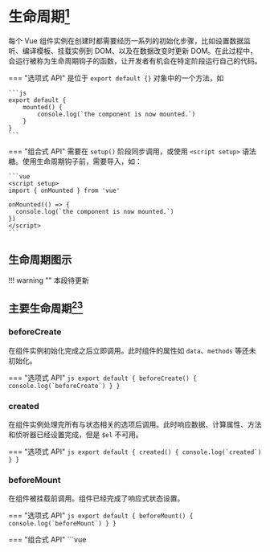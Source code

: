 # 生命周期[^1]

每个 Vue 组件实例在创建时都需要经历一系列的初始化步骤，比如设置数据监听、编译模板、挂载实例到 DOM、以及在数据改变时更新 DOM。在此过程中，会运行被称为生命周期钩子的函数，让开发者有机会在特定阶段运行自己的代码。

=== "选项式 API"
    是位于 `export default {}` 对象中的一个方法，如

    ```js
    export default {
        mounted() {
            console.log(`the component is now mounted.`)
        }
    }
    ```

=== "组合式 API"
    需要在 `setup()` 阶段同步调用，或使用 `<script setup>` 语法糖。使用生命周期钩子前，需要导入，如：

    ```vue
    <script setup>
    import { onMounted } from 'vue'
    
    onMounted(() => {
      console.log(`the component is now mounted.`)
    })
    </script>
    ```

## 生命周期图示

!!! warning ""
    本段待更新

[//]: # (todo)

[//]: # (```mermaid)

[//]: # (%% https://cn.vuejs.org/assets/lifecycle.16e4c08e.png)

[//]: # (flowchart TD)

[//]: # (    )
[//]: # (```)

## 主要生命周期[^2][^3]

### beforeCreate 

在组件实例初始化完成之后立即调用。此时组件的属性如 `data`、`methods` 等还未初始化。

=== "选项式 API"
    ```js
    export default {
        beforeCreate() {
            console.log(`beforeCreate`)
        }
    }
    ```

### created

在组件实例处理完所有与状态相关的选项后调用。此时响应数据、计算属性、方法和侦听器已经设置完成，但是 `$el` 不可用。

=== "选项式 API"
    ```js
    export default {
        created() {
            console.log(`created`)
        }
    }
    ```

### beforeMount

在组件被挂载前调用。组件已经完成了响应式状态设置。

=== "选项式 API"
    ```js
    export default {
        beforeMount() {
            console.log(`beforeMount`)
        }
    }
    ```

=== "组合式 API"
    ```vue
    <script setup>
    import { onBeforeMount } from 'vue'
    
    onBeforeMount(() => {
      console.log(`beforeMount`)
    })
    </script>
    ```

!!! tip ""
    这个钩子在服务端渲染时不会调用。

### mounted

在组件被挂载之后调用。

=== "选项式 API"
    ```js
    export default {
        mounted() {
            console.log(`mounted`)
        }
    }
    ```

=== "组合式 API"
    ```vue
    <script setup>
    import { onMounted } from 'vue'
    
    onMounted(() => {
      console.log(`mounted`)
    })
    </script>
    ```

!!! tip ""
    这个钩子在服务端渲染时不会调用。

### beforeUpdate

在组件即将因为一个响应式状态变更而更新其 DOM 树前调用。

=== "选项式 API"
    ```js
    export default {
        beforeUpdate() {
            console.log(`beforeUpdate`)
        }
    }
    ```

=== "组合式 API"
    ```vue
    <script setup>
    import { onBeforeUpdate } from 'vue'
    
    onBeforeUpdate(() => {
      console.log(`beforeUpdate`)
    })
    </script>
    ```

!!! tip ""
    这个钩子在服务端渲染时不会调用。

### updated

在组件因为一个响应式状态变更而更新其 DOM 树之后调用。

=== "选项式 API"
    ```js
    export default {
        updated() {
            console.log(`updated`)
        }
    }
    ```

=== "组合式 API"
    ```vue
    <script setup>
    import { onUpdated } from 'vue'
    
    onUpdated(() => {
      console.log(`updated`)
    })
    </script>
    ```

!!! tip ""
    这个钩子在服务端渲染时不会调用。

!!! warning ""
    不要在这个钩子内更改组件的状态，可能会导致更新循环。

### beforeUnmount

!!! tip ""
    在 Vue 2 中，它被称为 `beforeDestroy`。

在一个组件实例被卸载之前调用。调用它时，组件实例还保有全部的功能。

=== "选项式 API"
    ```js
    export default {
        beforeUnmount() {
            console.log(`beforeUnmount`)
        }
    }
    ```

=== "组合式 API"
    ```vue
    <script setup>
    import { onBeforeUnmount } from 'vue'
    
    onBeforeUnmount(() => {
      console.log(`beforeUnmount`)
    })
    </script>
    ```

!!! tip ""
    这个钩子在服务端渲染时不会调用。

### unmounted

!!! tip ""
    在 Vue 2 中，它被称为 `destroyed`。

在一个组件实例被卸载后调用。可用于手动副作用清理、取消网络请求、解绑全局事件等。

=== "选项式 API"
    ```js
    export default {
        unmounted() {
            console.log(`unmounted`)
        }
    }
    ```

=== "组合式 API"
    ```vue
    <script setup>
    import { onUnmounted } from 'vue'
    
    onUnmounted(() => {
      console.log(`unmounted`)
    })
    </script>
    ```

!!! tip ""
    这个钩子在服务端渲染时不会调用。

### activated

在组件被激活（`<KeepAlive>` 缓存树一部分被插入至 DOM）时调用。可用于在组件激活时获取数据。

=== "选项式 API"
    ```js
    export default {
        activated() {
            console.log(`activated`)
        }
    }
    ```

=== "组合式 API"
    ```vue
    <script setup>
    import { onActivated } from 'vue'

    onActivated(() => {
      console.log(`activated`)
    })
    </script>
    ```

!!! tip ""
    这个钩子在服务端渲染时不会调用。

### deactivated

若组件实例是 `<KeepAlive>` 缓存树的一部分，当组件从 DOM 中被移除时调用。

=== "选项式 API"
    ```js
    export default {
        deactivated() {
            console.log(`deactivated`)
        }
    }
    ```
=== "组合式 API"
    ```vue
    <script setup>
    import { onDeactivated } from 'vue'

    onDeactivated(() => {
      console.log(`deactivated`)
    })
    </script>
    ```

!!! tip ""
    这个钩子在服务端渲染时不会调用。

[^1]: https://cn.vuejs.org/guide/essentials/lifecycle.html
[^2]: https://cn.vuejs.org/api/options-lifecycle.html
[^3]: https://cn.vuejs.org/api/composition-api-lifecycle.html
